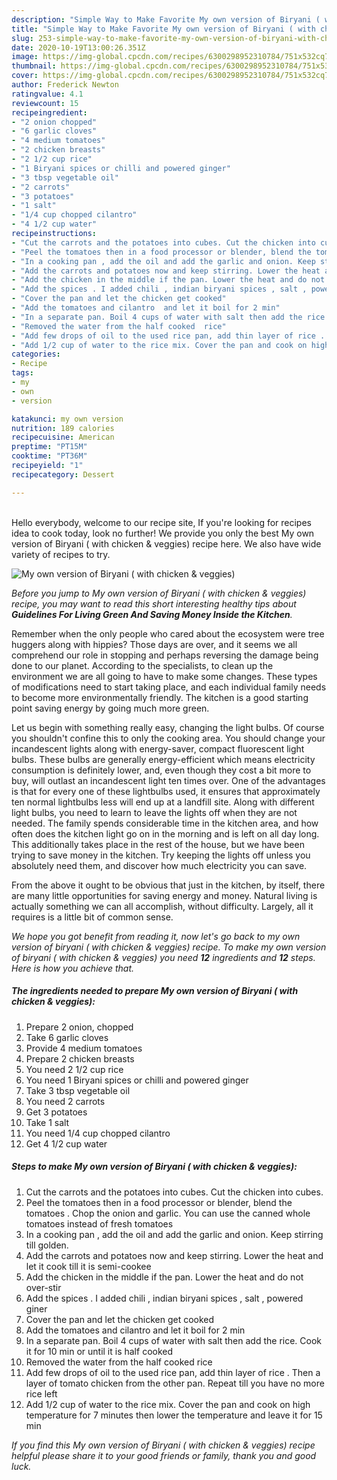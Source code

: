 ```yaml
---
description: "Simple Way to Make Favorite My own version of Biryani ( with chicken &amp;amp; veggies)"
title: "Simple Way to Make Favorite My own version of Biryani ( with chicken &amp;amp; veggies)"
slug: 253-simple-way-to-make-favorite-my-own-version-of-biryani-with-chicken-and-amp-veggies
date: 2020-10-19T13:00:26.351Z
image: https://img-global.cpcdn.com/recipes/6300298952310784/751x532cq70/my-own-version-of-biryani-with-chicken-veggies-recipe-main-photo.jpg
thumbnail: https://img-global.cpcdn.com/recipes/6300298952310784/751x532cq70/my-own-version-of-biryani-with-chicken-veggies-recipe-main-photo.jpg
cover: https://img-global.cpcdn.com/recipes/6300298952310784/751x532cq70/my-own-version-of-biryani-with-chicken-veggies-recipe-main-photo.jpg
author: Frederick Newton
ratingvalue: 4.1
reviewcount: 15
recipeingredient:
- "2 onion chopped"
- "6 garlic cloves"
- "4 medium tomatoes"
- "2 chicken breasts"
- "2 1/2 cup rice"
- "1 Biryani spices or chilli and powered ginger"
- "3 tbsp vegetable oil"
- "2 carrots"
- "3 potatoes"
- "1 salt"
- "1/4 cup chopped cilantro"
- "4 1/2 cup water"
recipeinstructions:
- "Cut the carrots and the potatoes into cubes. Cut the chicken into cubes."
- "Peel the tomatoes then in a food processor or blender, blend the tomatoes . Chop the onion and garlic. You can use the canned whole tomatoes instead of fresh tomatoes"
- "In a cooking pan , add the oil and add the garlic and onion. Keep stirring till golden."
- "Add the carrots and potatoes now and keep stirring. Lower the heat and let it cook till it is semi-cookee"
- "Add the chicken in the middle if the pan. Lower the heat and do not over-stir"
- "Add the spices . I added chili , indian biryani spices , salt , powered giner"
- "Cover the pan and let the chicken get cooked"
- "Add the tomatoes and cilantro  and let it boil for 2 min"
- "In a separate pan. Boil 4 cups of water with salt then add the rice. Cook it for 10 min or until it is half cooked"
- "Removed the water from the half cooked  rice"
- "Add few drops of oil to the used rice pan, add thin layer of rice . Then a layer of tomato chicken from the other pan. Repeat till you have no more rice left"
- "Add 1/2 cup of water to the rice mix. Cover the pan and cook on high temperature for 7 minutes then lower the temperature and leave it for 15 min"
categories:
- Recipe
tags:
- my
- own
- version

katakunci: my own version 
nutrition: 189 calories
recipecuisine: American
preptime: "PT15M"
cooktime: "PT36M"
recipeyield: "1"
recipecategory: Dessert

---
```

<br>
Hello everybody, welcome to our recipe site, If you're looking for recipes idea to cook today, look no further! We provide you only the best My own version of Biryani ( with chicken &amp; veggies) recipe here. We also have wide variety of recipes to try.
<br>


![My own version of Biryani ( with chicken &amp; veggies)](https://img-global.cpcdn.com/recipes/6300298952310784/751x532cq70/my-own-version-of-biryani-with-chicken-veggies-recipe-main-photo.jpg)

<i>Before you jump to My own version of Biryani ( with chicken &amp; veggies) recipe, you may want to read this short interesting healthy tips about 
<strong>Guidelines For Living Green And Saving Money Inside the Kitchen</strong>.</i>
</br>

Remember when the only people who cared about the ecosystem were tree huggers along with hippies? Those days are over, and it seems we all comprehend our role in stopping and perhaps reversing the damage being done to our planet. According to the specialists, to clean up the environment we are all going to have to make some changes. These types of modifications need to start taking place, and each individual family needs to become more environmentally friendly. The kitchen is a good starting point saving energy by going much more green.

Let us begin with something really easy, changing the light bulbs. Of course you shouldn't confine this to only the cooking area. You should change your incandescent lights along with energy-saver, compact fluorescent light bulbs. These bulbs are generally energy-efficient which means electricity consumption is definitely lower, and, even though they cost a bit more to buy, will outlast an incandescent light ten times over. One of the advantages is that for every one of these lightbulbs used, it ensures that approximately ten normal lightbulbs less will end up at a landfill site. Along with different light bulbs, you need to learn to leave the lights off when they are not needed. The family spends considerable time in the kitchen area, and how often does the kitchen light go on in the morning and is left on all day long. This additionally takes place in the rest of the house, but we have been trying to save money in the kitchen. Try keeping the lights off unless you absolutely need them, and discover how much electricity you can save.

From the above it ought to be obvious that just in the kitchen, by itself, there are many little opportunities for saving energy and money. Natural living is actually something we can all accomplish, without difficulty. Largely, all it requires is a little bit of common sense.


<i>We hope you got benefit from reading it, now let's go back to my own version of biryani ( with chicken &amp; veggies) recipe. To make my own version of biryani ( with chicken &amp; veggies) you need <strong>12</strong> ingredients and <strong>12</strong> steps. Here is how you achieve that.
</i>

##### The ingredients needed to prepare My own version of Biryani ( with chicken &amp; veggies):

1. Prepare 2 onion, chopped
1. Take 6 garlic cloves
1. Provide 4 medium tomatoes
1. Prepare 2 chicken breasts
1. You need 2 1/2 cup rice
1. You need 1 Biryani spices or chilli and powered ginger
1. Take 3 tbsp vegetable oil
1. You need 2 carrots
1. Get 3 potatoes
1. Take 1 salt
1. You need 1/4 cup chopped cilantro
1. Get 4 1/2 cup water


##### Steps to make My own version of Biryani ( with chicken &amp; veggies):

1. Cut the carrots and the potatoes into cubes. Cut the chicken into cubes.
1. Peel the tomatoes then in a food processor or blender, blend the tomatoes . Chop the onion and garlic. You can use the canned whole tomatoes instead of fresh tomatoes
1. In a cooking pan , add the oil and add the garlic and onion. Keep stirring till golden.
1. Add the carrots and potatoes now and keep stirring. Lower the heat and let it cook till it is semi-cookee
1. Add the chicken in the middle if the pan. Lower the heat and do not over-stir
1. Add the spices . I added chili , indian biryani spices , salt , powered giner
1. Cover the pan and let the chicken get cooked
1. Add the tomatoes and cilantro  and let it boil for 2 min
1. In a separate pan. Boil 4 cups of water with salt then add the rice. Cook it for 10 min or until it is half cooked
1. Removed the water from the half cooked  rice
1. Add few drops of oil to the used rice pan, add thin layer of rice . Then a layer of tomato chicken from the other pan. Repeat till you have no more rice left
1. Add 1/2 cup of water to the rice mix. Cover the pan and cook on high temperature for 7 minutes then lower the temperature and leave it for 15 min


<i>If you find this My own version of Biryani ( with chicken &amp; veggies) recipe helpful please share it to your good friends or family, thank you and good luck.</i>
